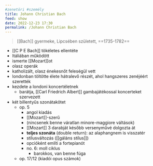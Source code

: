 ```yaml
---
#zenetöri #személy
title: Johann Christian Bach
feed: show
date: 2022-12-23 17:30
permalink: /Johann Christian Bach
---
```


> [[Bach]] gyermeke, Lipcsében született, ==1735-1782==

- [[C P E Bach]] tökéletes ellentéte
- Itáliában működött
- ismerte [[Mozart]]ot
- olasz operák
- katholizált, olasz énekesnőt feleségül vett
- londonban töltötte élete hátralevő részét, ahol hangszeres zenéjéért szerették
- kezdete a londoni koncertéletnek
	- barátja, [[Carl Friedrich Albert]] gambajátékossal koncerteket szervezett
- két billentyűs szonátakötet
	- op. 5
		- angol kiadás
		- [[Mozart]]-szerű
		- (nincsenek benne váratlan minore-maggiore váltások)
		- [[Mozart]] 3 darabját később versenyművé dolgozta át
		- **teljes szonáta** (double return): az alaphangnem is visszatér
		- stílusváltozás ([[gáláns stílus]])
		- opcióként említi a fortepianót
		- no. 6: moll ciklus
			- barokkos, van benne fúga
	- op. 17/12 (kiadói opus számok)